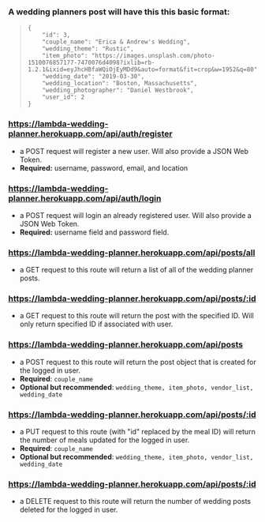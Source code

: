 ### A wedding planners post will have this this basic format: 
>     {
>         "id": 3,
>         "couple_name": "Erica & Andrew's Wedding",
>         "wedding_theme": "Rustic",
>         "item_photo": "https://images.unsplash.com/photo-1510076857177-7470076d4098?ixlib=rb-1.2.1&ixid=eyJhcHBfaWQiOjEyMDd9&auto=format&fit=crop&w=1952&q=80",
>         "wedding_date": "2019-03-30",
>         "wedding_location": "Boston, Massachusetts", 
>         "wedding_photographer": "Daniel Westbrook",
>         "user_id": 2
>     }


### https://lambda-wedding-planner.herokuapp.com/api/auth/register
* a POST request will register a new user. Will also provide a JSON Web Token. 
* **Required:** username, password, email, and location

### https://lambda-wedding-planner.herokuapp.com/api/auth/login
* a POST request will login an already registered user. Will also provide a JSON Web Token. 
* **Required:** username field and password field.


### https://lambda-wedding-planner.herokuapp.com/api/posts/all
* a GET request to this route will return a list of all of the wedding planner posts. 

### https://lambda-wedding-planner.herokuapp.com/api/posts/:id
* a GET request to this route will return the post with the specified ID. Will only return specified ID if associated with user. 

### https://lambda-wedding-planner.herokuapp.com/api/posts
* a POST request to this route will return the post object that is created for the logged in user.
* **Required**: `couple_name`
* **Optional but recommended**: `wedding_theme, item_photo, vendor_list, wedding_date`

### https://lambda-wedding-planner.herokuapp.com/api/posts/:id
* a PUT request to this route (with "id" replaced by the meal ID) will return the number of meals updated for the logged in user. 
* **Required**: `couple_name`
* **Optional but recommended**: `wedding_theme, item_photo, vendor_list, wedding_date`

### https://lambda-wedding-planner.herokuapp.com/api/posts/:id
* a DELETE request to this route will return the number of wedding posts deleted for the logged in user. 